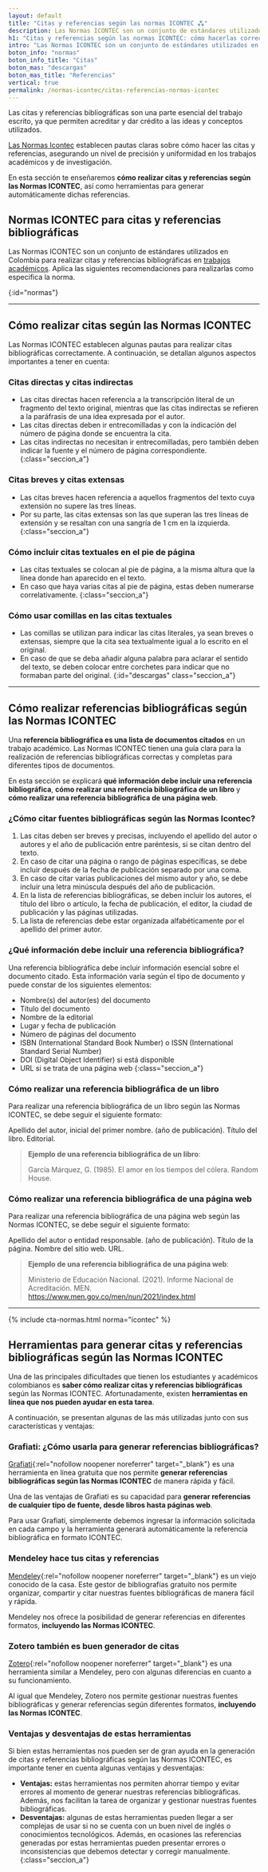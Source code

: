 ```yaml
---
layout: default
title: "Citas y referencias según las normas ICONTEC ⁂"
description: Las Normas ICONTEC son un conjunto de estándares utilizados en Colombia para citas y referencias bibliográficas. ¿Sabes cómo hacerlas correctamente?
h1: "Citas y referencias según las normas ICONTEC: cómo hacerlas correctamente"
intro: "Las Normas ICONTEC son un conjunto de estándares utilizados en Colombia para citas y referencias bibliográficas. ¿Sabes cómo hacerlas correctamente?"
boton_info: "normas"
boton_info_title: "Citas"
boton_mas: "descargas"
boton_mas_title: "Referencias"
vertical: true
permalink: /normas-icontec/citas-referencias-normas-icontec
---
```

Las citas y referencias bibliográficas son una parte esencial del trabajo escrito, ya que permiten acreditar y dar crédito a las ideas y conceptos utilizados.

[Las Normas Icontec]({{'normas-icontec'|relative_url}} "Normas Icontec") establecen pautas claras sobre cómo hacer las citas y referencias, asegurando un nivel de precisión y uniformidad en los trabajos académicos y de investigación.

En esta sección te enseñaremos **cómo realizar citas y referencias según las Normas ICONTEC**, así como herramientas para generar automáticamente dichas referencias.

## Normas ICONTEC para citas y referencias bibliográficas

Las Normas ICONTEC son un conjunto de estándares utilizados en Colombia para realizar citas y referencias bibliográficas en [trabajos académicos](/). Aplica las siguientes recomendaciones para realizarlas como especifica la norma.
<!-- Anclaje para que la barra fijada no cubra el siguiente subtítulo -->
{:id="normas"}

----

## Cómo realizar citas según las Normas ICONTEC

Las Normas ICONTEC establecen algunas pautas para realizar citas bibliográficas correctamente. A continuación, se detallan algunos aspectos importantes a tener en cuenta:

### Citas directas y citas indirectas

- Las citas directas hacen referencia a la transcripción literal de un fragmento del texto original, mientras que las citas indirectas se refieren a la paráfrasis de una idea expresada por el autor.
- Las citas directas deben ir entrecomilladas y con la indicación del número de página donde se encuentra la cita.
- Las citas indirectas no necesitan ir entrecomilladas, pero también deben indicar la fuente y el número de página correspondiente.
{:class="seccion_a"}

### Citas breves y citas extensas

- Las citas breves hacen referencia a aquellos fragmentos del texto cuya extensión no supere las tres líneas.
- Por su parte, las citas extensas son las que superan las tres líneas de extensión y se resaltan con una sangría de 1 cm en la izquierda.
{:class="seccion_a"}

### Cómo incluir citas textuales en el pie de página

- Las citas textuales se colocan al pie de página, a la misma altura que la línea donde han aparecido en el texto.
- En caso que haya varias citas al pie de página, estas deben numerarse correlativamente.
{:class="seccion_a"}

### Cómo usar comillas en las citas textuales

- Las comillas se utilizan para indicar las citas literales, ya sean breves o extensas, siempre que la cita sea textualmente igual a lo escrito en el original.
- En caso de que se deba añadir alguna palabra para aclarar el sentido del texto, se deben colocar entre corchetes para indicar que no formaban parte del original.
{:id="descargas" class="seccion_a"}

----

## Cómo realizar referencias bibliográficas según las Normas ICONTEC

Una **referencia bibliográfica es una lista de documentos citados** en un trabajo académico. Las Normas ICONTEC tienen una guía clara para la realización de referencias bibliográficas correctas y completas para diferentes tipos de documentos.

En esta sección se explicará **qué información debe incluir una referencia bibliográfica**, **cómo realizar una referencia bibliográfica de un libro** y **cómo realizar una referencia bibliográfica de una página web**.

### ¿Cómo citar fuentes bibliográficas según las Normas Icontec?

1. Las citas deben ser breves y precisas, incluyendo el apellido del autor o autores y el año de publicación entre paréntesis, si se citan dentro del texto.
2. En caso de citar una página o rango de páginas específicas, se debe incluir después de la fecha de publicación separado por una coma.
3. En caso de citar varias publicaciones del mismo autor y año, se debe incluir una letra minúscula después del año de publicación.
4. En la lista de referencias bibliográficas, se deben incluir los autores, el título del libro o artículo, la fecha de publicación, el editor, la ciudad de publicación y las páginas utilizadas.
5. La lista de referencias debe estar organizada alfabéticamente por el apellido del primer autor.

### ¿Qué información debe incluir una referencia bibliográfica?

Una referencia bibliográfica debe incluir información esencial sobre el documento citado. Esta información varía según el tipo de documento y puede constar de los siguientes elementos:

- Nombre(s) del autor(es) del documento
- Título del documento
- Nombre de la editorial
- Lugar y fecha de publicación
- Número de páginas del documento
- ISBN (International Standard Book Number) o ISSN (International Standard Serial Number)
- DOI (Digital Object Identifier) si está disponible
- URL si se trata de una página web
{:class="seccion_a"}

### Cómo realizar una referencia bibliográfica de un libro

Para realizar una referencia bibliográfica de un libro según las Normas ICONTEC, se debe seguir el siguiente formato:

Apellido del autor, inicial del primer nombre. (año de publicación). Título del libro. Editorial.

>**Ejemplo de una referencia bibliográfica de un libro**:
>
>García Márquez, G. (1985). El amor en los tiempos del cólera. Random House.

### Cómo realizar una referencia bibliográfica de una página web

Para realizar una referencia bibliográfica de una página web según las Normas ICONTEC, se debe seguir el siguiente formato:

Apellido del autor o entidad responsable. (año de publicación). Título de la página. Nombre del sitio web. URL.

>**Ejemplo de una referencia bibliográfica de una página web**:
>
>Ministerio de Educación Nacional. (2021). Informe Nacional de Acreditación. MEN. https://www.men.gov.co/men/nun/2021/index.html

----

{% include cta-normas.html norma="icontec" %}

## Herramientas para generar citas y referencias bibliográficas según las Normas ICONTEC

Una de las principales dificultades que tienen los estudiantes y académicos colombianos es **saber cómo realizar citas y referencias bibliográficas** según las Normas ICONTEC. Afortunadamente, existen **herramientas en línea que nos pueden ayudar en esta tarea**.

A continuación, se presentan algunas de las más utilizadas junto con sus características y ventajas:

### Grafiati: ¿Cómo usarla para generar referencias bibliográficas?

[Grafiati](https://www.grafiati.com/es/){:rel="nofollow noopener noreferrer" target="_blank"} es una herramienta en línea gratuita que nos permite **generar referencias bibliográficas según las Normas ICONTEC** de manera rápida y fácil.

Una de las ventajas de Grafiati es su capacidad para **generar referencias de cualquier tipo de fuente, desde libros hasta páginas web**.

Para usar Grafiati, simplemente debemos ingresar la información solicitada en cada campo y la herramienta generará automáticamente la referencia bibliográfica en formato ICONTEC.

### Mendeley hace tus citas y referencias

[Mendeley](https://www.mendeley.com/?interaction_required=true){:rel="nofollow noopener noreferrer" target="_blank"} es un viejo conocido de la casa. Este gestor de bibliografías gratuito nos permite organizar, compartir y citar nuestras fuentes bibliográficas de manera fácil y rápida.

Mendeley nos ofrece la posibilidad de generar referencias en diferentes formatos, **incluyendo las Normas ICONTEC**.

### Zotero también es buen generador de citas

[Zotero](https://www.zotero.org/){:rel="nofollow noopener noreferrer" target="_blank"} es una herramienta similar a Mendeley, pero con algunas diferencias en cuanto a su funcionamiento.

Al igual que Mendeley, Zotero nos permite gestionar nuestras fuentes bibliográficas y generar referencias según diferentes formatos, **incluyendo las Normas ICONTEC**.

### Ventajas y desventajas de estas herramientas

Si bien estas herramientas nos pueden ser de gran ayuda en la generación de citas y referencias bibliográficas según las Normas ICONTEC, es importante tener en cuenta algunas ventajas y desventajas:

- **Ventajas:** estas herramientas nos permiten ahorrar tiempo y evitar errores al momento de generar nuestras referencias bibliográficas. Además, nos facilitan la tarea de organizar y gestionar nuestras fuentes bibliográficas.
- **Desventajas:** algunas de estas herramientas pueden llegar a ser complejas de usar si no se cuenta con un buen nivel de inglés o conocimientos tecnológicos. Además, en ocasiones las referencias generadas por estas herramientas pueden presentar errores o inconsistencias que debemos detectar y corregir manualmente.
{:class="seccion_a"}
